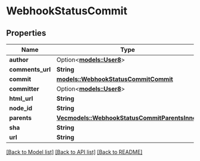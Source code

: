 # WebhookStatusCommit

## Properties

Name | Type | Description | Notes
------------ | ------------- | ------------- | -------------
**author** | Option<[**models::User8**](User_8.md)> |  | 
**comments_url** | **String** |  | 
**commit** | [**models::WebhookStatusCommitCommit**](webhook_status_commit_commit.md) |  | 
**committer** | Option<[**models::User8**](User_8.md)> |  | 
**html_url** | **String** |  | 
**node_id** | **String** |  | 
**parents** | [**Vec<models::WebhookStatusCommitParentsInner>**](webhook_status_commit_parents_inner.md) |  | 
**sha** | **String** |  | 
**url** | **String** |  | 

[[Back to Model list]](../README.md#documentation-for-models) [[Back to API list]](../README.md#documentation-for-api-endpoints) [[Back to README]](../README.md)


